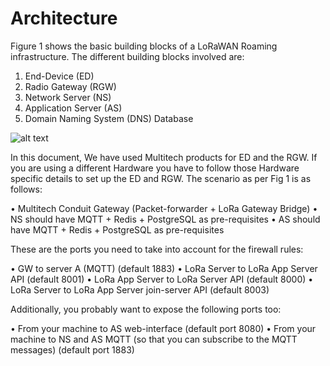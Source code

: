 # Architecture

Figure 1 shows the basic building blocks of a LoRaWAN Roaming infrastructure. The different building blocks involved are:

1.	End-Device (ED)
2.	Radio Gateway (RGW)
3.	Network Server (NS)
4.	Application Server (AS)
5.	Domain Naming System (DNS) Database 

![alt text](https://github.com/sandoche2k/IoTRoam-Tutorial/blob/master/Images/Fig1.png?raw=true)

In this document, We have used Multitech products for ED and the RGW. If you are using a
different Hardware you have to follow those Hardware specific details to set up the 
ED and RGW. The scenario as per Fig 1 is as follows:

•	Multitech Conduit Gateway (Packet-forwarder + LoRa Gateway Bridge)
•	NS should have MQTT + Redis + PostgreSQL as pre-requisites
•	AS should have MQTT + Redis + PostgreSQL as pre-requisites


These are the ports you need to take into account for the firewall rules:

•	GW to server A (MQTT) (default 1883)
•	LoRa Server to LoRa App Server API (default 8001)
•	LoRa App Server to LoRa Server API (default 8000)
•	LoRa Server to LoRa App Server join-server API (default 8003)


Additionally, you probably want to expose the following ports too:

•	From your machine to AS web-interface (default port 8080)
•	From your machine to NS and AS MQTT (so that you can subscribe to the MQTT messages) (default port 1883)
